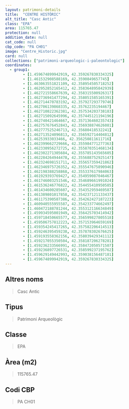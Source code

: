 ```yaml
---
layout: patrimoni-details
title:  "CENTRE HISTÒRIC"
alt_title: "Casc Antic"
class: "EPA"
area: 115765.47
protection: null
addition_date: null
cat_code: null
cbp_code: "PA CH01"
image: "Centre_Historic.jpg"
card: null
collections: ["patrimoni-arqueologic-i-paleontologic"]
coordinates:
  - group1:
        - [1.459674899942919, 42.359267830334325]
        - [1.461532908588169, 42.3590849657745]
        - [1.463063551821109, 42.358954505718252]
        - [1.462952852165412, 42.358364895842939]
        - [1.462721558667639, 42.358315500926317]
        - [1.462736941477294, 42.358051585165391]
        - [1.462714470783192, 42.357927293779746]
        - [1.462706139868335, 42.35762235194467]
        - [1.462710822362381, 42.357534203738183]
        - [1.462715092645996, 42.357445121194196]
        - [1.462740421464667, 42.357136460235743]
        - [1.462757676452843, 42.356938874626081]
        - [1.462777525246713, 42.35680418532241]
        - [1.462713524096813, 42.356592714404812]
        - [1.46253933033466, 42.356250811611716]
        - [1.462399662729666, 42.355984771277363]
        - [1.462330956272725, 42.355870351468134]
        - [1.462302271305684, 42.355785143565605]
        - [1.462284264944478, 42.355688752925147]
        - [1.462324698151711, 42.355657359421862]
        - [1.462346975726352, 42.355547675890946]
        - [1.462198388258868, 42.355337617984063]
        - [1.461929393769427, 42.354959087046467]
        - [1.461746003251546, 42.354689661991024]
        - [1.461536246776822, 42.354455410950585]
        - [1.461434600285607, 42.354352959469587]
        - [1.461389801017858, 42.354237121133437]
        - [1.461175390587386, 42.354262427187223]
        - [1.460940555955587, 42.354233774662497]
        - [1.460472188781244, 42.355312116634849]
        - [1.459934595001949, 42.356425703414942]
        - [1.459718450665577, 42.356599827805518]
        - [1.459506757812223, 42.357153964659169]
        - [1.459354245417265, 42.357582206414513]
        - [1.459246395459238, 42.357878302676625]
        - [1.459193558362156, 42.358039429341112]
        - [1.459217055350504, 42.358187206278281]
        - [1.459236233566991, 42.358472050571507]
        - [1.459236897726531, 42.358599237195762]
        - [1.459629149442993, 42.359038156487181]
        - [1.459674899942919, 42.359267830334325]
---
```


## Altres noms

> Casc Antic

## Tipus

> Patrimoni Arqueològic

## Classe

> EPA

## Àrea (m2)

> 115765.47

## Codi CBP

> PA CH01